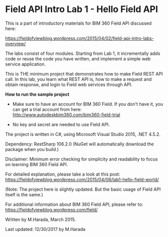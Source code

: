# Field API Intro Lab 1 - Hello Field API

This is a part of introductory materials for BIM 360 Field API discussed here:

https://fieldofviewblog.wordpress.com/2015/04/02/field-api-intro-labs-overview/

The labs consist of four modules. Starting from Lab 1, it incrementally 
adds code or reuse the code you have written, and implement a simple web service application.  

This is THE minimum project that demonstrates how to make Field REST API call. In this lab, you learn what REST API is, 
how to make a request and obtain response, and login to Field web services through API. 

**How to run the sample project**

* Make sure to have an account for BIM 360 Field. If you don't have it, you can get a trial account from here: 
http://www.autodeskbim360.com/bim360-field-trial

* No key and secret are needed to use Field API. 

The project is written in C#, using Microsoft Visual Studio 2015, .NET 4.5.2.

Dependency: RestSharp 106.2.0 (NuGet will automatically download the package when you build.) 

Disclaimer: Minimum error checking for simplicity and readability to focus on learning BIM 360 Field API.

For detailed explanation, please take a look at this post: 
https://fieldofviewblog.wordpress.com/2015/04/08/lab1-hello-field-world/

(Note: The project here is slightly updated. But the basic usage of Field API itself is the same.)

For additional information about BIM 360 Field API, please refer to: https://fieldofviewblog.wordpress.com/field/

Written by M.Harada, March 2015.

Last updated: 12/30/2017 by M.Harada

